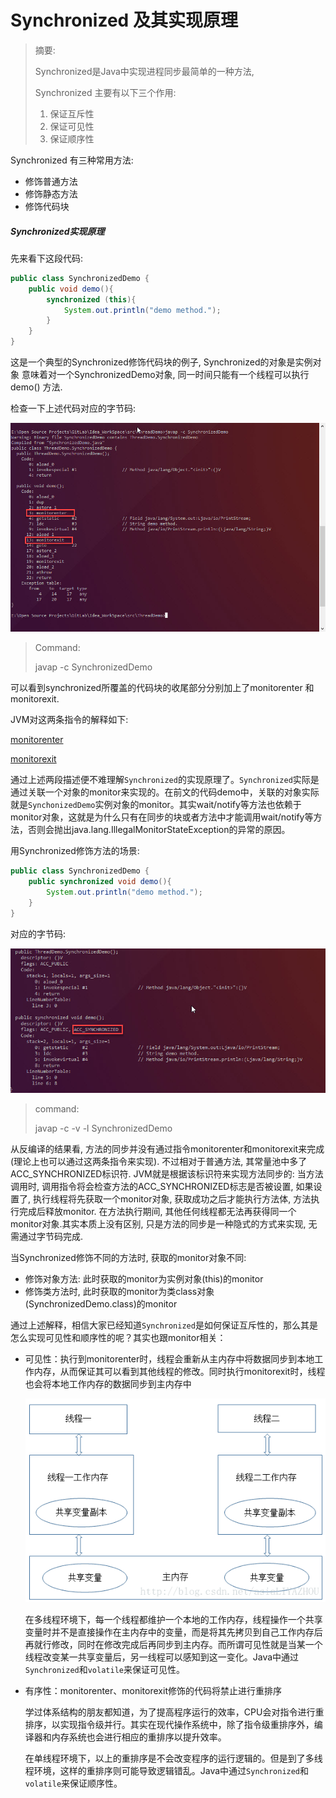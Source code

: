 # Synchronized 及其实现原理

> 摘要:
>
> Synchronized是Java中实现进程同步最简单的一种方法,
>
>  Synchronized 主要有以下三个作用:
>
> 1. 保证互斥性
> 2. 保证可见性
> 3. 保证顺序性



Synchronized 有三种常用方法:

- 修饰普通方法
- 修饰静态方法
- 修饰代码块

##### Synchronized实现原理

先来看下这段代码:

```java
public class SynchronizedDemo {
    public void demo(){
        synchronized (this){
            System.out.println("demo method.");
        }
    }
}
```

这是一个典型的Synchronized修饰代码块的例子, Synchronized的对象是实例对象 意味着对一个SynchronizedDemo对象, 同一时间只能有一个线程可以执行demo() 方法.

检查一下上述代码对应的字节码:

![synchronized_block](images/synchronized_block.jpg)

> Command:
>
> javap -c SynchronizedDemo

可以看到synchronized所覆盖的代码块的收尾部分分别加上了monitorenter 和 monitorexit.

JVM对这两条指令的解释如下:

[monitorenter](http://docs.oracle.com/javase/specs/jvms/se7/html/jvms-6.html#jvms-6.5.monitorenter)

[monitorexit](http://docs.oracle.com/javase/specs/jvms/se7/html/jvms-6.html#jvms-6.5.monitorexit)

通过上述两段描述便不难理解`Synchronized`的实现原理了。`Synchronized`实际是通过关联一个对象的monitor来实现的。在前文的代码demo中，关联的对象实际就是`SynchonizedDemo`实例对象的monitor。其实wait/notify等方法也依赖于monitor对象，这就是为什么只有在同步的块或者方法中才能调用wait/notify等方法，否则会抛出java.lang.IllegalMonitorStateException的异常的原因。



用Synchronized修饰方法的场景:

```java
public class SynchronizedDemo {
    public synchronized void demo(){
        System.out.println("demo method.");
    }
}
```

对应的字节码:

![synchronized_method](images/synchronized_method.jpg)

> command:
>
> javap -c -v -l SynchronizedDemo

从反编译的结果看, 方法的同步并没有通过指令monitorenter和monitorexit来完成(理论上也可以通过这两条指令来实现). 不过相对于普通方法, 其常量池中多了ACC_SYNCHRONIZED标识符. JVM就是根据该标识符来实现方法同步的: 当方法调用时, 调用指令将会检查方法的ACC_SYNCHRONIZED标志是否被设置, 如果设置了, 执行线程将先获取一个monitor对象, 获取成功之后才能执行方法体, 方法执行完成后释放monitor. 在方法执行期间, 其他任何线程都无法再获得同一个monitor对象.其实本质上没有区别, 只是方法的同步是一种隐式的方式来实现, 无需通过字节码完成.

当Synchronized修饰不同的方法时, 获取的monitor对象不同:

- 修饰对象方法: 此时获取的monitor为实例对象(this)的monitor
- 修饰类方法时, 此时获取的monitor为类class对象(SynchronizedDemo.class)的monitor

通过上述解释，相信大家已经知道`Synchronized`是如何保证互斥性的，那么其是怎么实现可见性和顺序性的呢？其实也跟monitor相关：

- 可见性：执行到monitorenter时，线程会重新从主内存中将数据同步到本地工作内存，从而保证其可以看到其他线程的修改。同时执行monitorexit时，线程也会将本地工作内存的数据同步到主内存中

  ![thread_visibility](images/thread_visibility.png)

  在多线程环境下，每一个线程都维护一个本地的工作内存，线程操作一个共享变量时并不是直接操作在主内存中的变量，而是将其先拷贝到自己工作内存后再就行修改，同时在修改完成后再同步到主内存。而所谓可见性就是当某一个线程改变某一共享变量后，另一线程可以感知到这一变化。Java中通过`Synchronized`和`volatile`来保证可见性。

- 有序性：monitorenter、monitorexit修饰的代码将禁止进行重排序

  学过体系结构的朋友都知道，为了提高程序运行的效率，CPU会对指令进行重排序，以实现指令级并行。其实在现代操作系统中，除了指令级重排序外，编译器和内存系统也会进行相应的重排序以提升效率。

  在单线程环境下，以上的重排序是不会改变程序的运行逻辑的。但是到了多线程环境，这样的重排序则可能导致逻辑错乱。Java中通过`Synchronized`和`volatile`来保证顺序性。

